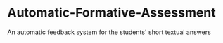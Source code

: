 # Automatic-Formative-Assessment

An automatic feedback system for the students' short textual answers
